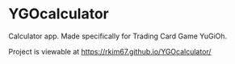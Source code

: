 # YGOcalculator

Calculator app. Made specifically for Trading Card Game YuGiOh.

Project is viewable at https://rkim67.github.io/YGOcalculator/



